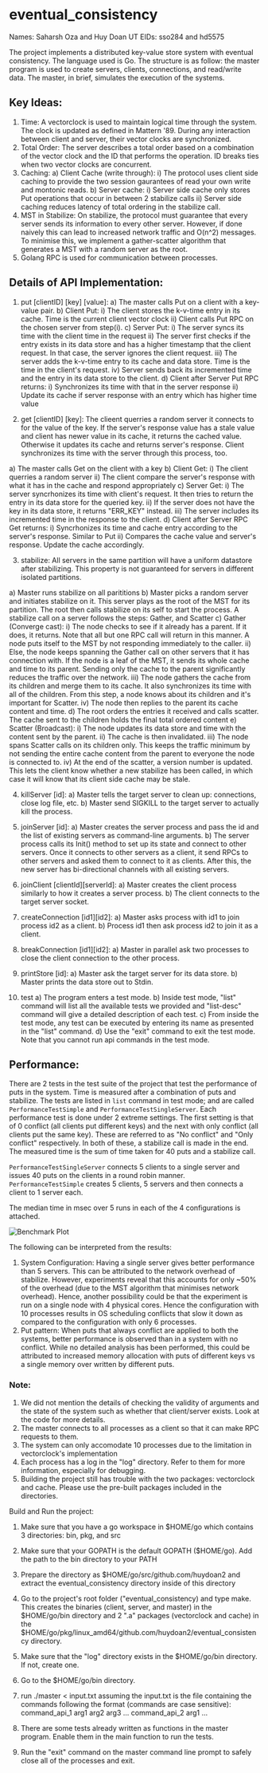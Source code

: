 # eventual_consistency

Names: Saharsh Oza and Huy Doan
UT EIDs: sso284 and hd5575

The project implements a distributed key-value store system with eventual consistency. The language used is Go. The structure is as follow: the master program is used to create servers, clients, connections, and read/write data. The master, in brief, simulates the execution of the systems.

## Key Ideas: 

1. Time: A vectorclock is used to maintain logical time through the system. The clock is updated as defined in Mattern '89. During any interaction between client and server, their vector clocks are synchronized.
2. Total Order: The server describes a total order based on a combination of the vector clock and the ID that performs the operation. ID breaks ties when two vector clocks are concurrent.
3. Caching: 
a) Client Cache (write through): 
	i) The protocol uses client side caching to provide the two session gaurantees of read your own write and montonic reads. 
b) Server cache:
	i) Server side cache only stores Put operations that occur in between 2 stabilize calls
	ii) Server side caching reduces latency of total ordering in the stabilize call. 
4. MST in Stabilize:
	On stabilize, the protocol must guarantee that every server sends its information to every other server. However, if done naively this can lead to increased network traffic and O(n^2) messages. To minimise this, we implement a gather-scatter algorithm that generates a MST with a random server as the root. 
5. Golang RPC is used for communication between processes.

## Details of API Implementation:

1. put [clientID] [key] [value]: 
a) The master calls Put on a client with a key-value pair. 
b) Client Put: 
	i) The client stores the k-v-time entry in its cache. Time is the current client vector clock
	ii) Client calls Put RPC on the chosen server from step(i).
c) Server Put:
	i) The server syncs its time with the client time in the request
	ii) The server first checks if the entry exists in its data store and has a higher timestamp that the client request. In that case, the server ignores the client request.
	iii) The server adds the k-v-time entry to its cache and data store. Time is the time in the client's request.
	iv) Server sends back its incremented time and the entry in its data store to the client.
d) Client after Server Put RPC returns:
	i) Synchronizes its time with that in the server response
	ii) Update its cache if server response with an entry which has higher time value


2. get [clientID] [key]: The clieent querries a random server it connects to for the value of the key. If the server's response value has a stale value and client has newer value in its cache, it returns the cached value. Otherwise it updates its cache and returns server's response. Client synchronizes its time with the server through this process, too.

a) The master calls Get on the client with a key
b) Client Get:
	i) The client querries a random server
	ii) The client compare the server's response with what it has in the cache and respond appropriately
c) Server Get:
	i) The server syncrhonizes its time with client's request. It then tries to return the entry in its data store for the queried key.	
	ii) If the server does not have the key in its data store, it returns "ERR_KEY" instead.
	iii) The server includes its incremented time in the response to the client.
d) Client after Server RPC Get returns:
	i) Syncrhonizes its time and cache entry according to the server's response. Similar to Put
	ii) Compares the cache value and server's response. Update the cache accordingly.


3. stabilize: All servers in the same partition will have a uniform datastore after stabilizing. This property is not guaranteed for servers in different isolated partitions.

a) Master runs stabilize on all parititions
b) Master picks a random server and initiates stabilize on it. This server plays as the root of the MST for its partition. The root then calls stabilize on its self to start the process. A stabilize call on a server follows the steps: Gather, and Scatter
c) Gather (Converge cast):
	i) The node checks to see if it already has a parent. If it does, it returns. Note that all but one RPC call will return in this manner. A node puts itself to the MST by not responding immediately to the caller.
	ii) Else, the node keeps spanning the Gather call on other servers that it has connection with. If the node is a leaf of the MST, it sends its whole cache and time to its parent. Sending only the cache to the parent significantly reduces the traffic over the network.
	iii) The node gathers the cache from its children and merge them to its cache. It also synchronizes its time with all of the children. From this step, a node knows about its children and it's important for Scatter.
	iv) The node then replies to the parent its cache content and time.
d) The root orders the entries it received and calls scatter. The cache sent to the children holds the final total ordered content
e) Scatter (Broadcast):
	i) The node updates its data store and time with the content sent by the parent. 
	ii) The cache is then invalidated.
	iii) The node spans Scatter calls on its children only. This keeps the traffic minimum by not sending the entire cache content from the parent to everyone the node is connected to.
	iv) At the end of the scatter, a version number is updated. This lets the client know whether a new stabilize has been called, in which case it will know that its client side cache may be stale.


4. killServer [id]:
a) Master tells the target server to clean up: connections, close log file, etc.
b) Master send SIGKILL to the target server to actually kill the process.


5. joinServer [id]:
a) Master creates the server process and pass the id and the list of existing servers as command-line arguments.
b) The server process calls its Init() method to set up its state and connect to other servers. Once it connects to other servers as a client, it send RPCs to other servers and asked them to connect to it as clients. After this, the new server has bi-directional channels with all existing servers.


6. joinClient [clientId][serverId]:
a) Master creates the client process similarly to how it creates a server process.
b) The client connects to the target server socket.


7. createConnection [id1][id2]:
a) Master asks process with id1 to join process id2 as a client.
b) Process id1 then ask process id2 to join it as a client.


8. breakConnection [id1][id2]:
a) Master in parallel ask two processes to close the client connection to the other process.


9. printStore [id]:
a) Master ask the target server for its data store.
b) Master prints the data store out to Stdin.

10. test
a) The program enters a test mode. 
b) Inside test mode, "list" command will list all the available tests we provided and "list-desc" command will give a detailed description of each test.
c) From inside the test mode, any test can be executed by entering its name as presented in the "list" command.
d) Use the "exit" command to exit the test mode. Note that you cannot run api commands in the test mode.

## Performance:

There are 2 tests in the test suite of the project that test the performance of puts in the system. Time is measured after a combination of puts and stabilize. The tests are listed in `list` command in test mode; and are called `PerformanceTestSimple` and `PerformanceTestSingleServer`. Each performance test is done under 2 extreme settings. The first setting is that of 0 conflict (all clients put different keys) and the next with only conflict (all clients put the same key). These are referred to as "No conflict" and "Only conflict" respectively. In both of these, a stabilize call is made in the end. The measured time is the sum of time taken for 40 puts and a stabilize call.

`PerformanceTestSingleServer` connects 5 clients to a single server and issues 40 puts on the clients in a round robin manner. 
`PerformanceTestSimple` creates 5 clients, 5 servers and then connects a client to 1 server each.

The median time in msec over 5 runs in each of the 4 configurations is attached.

![Benchmark Plot](benchmark.png)

The following can be interpreted from the results:
1. System Configuration: Having a single server gives better performance than 5 servers. This can be attributed to the network overhead of stabilize. However, experiments reveal that this accounts for only ~50% of the overhead (due to the MST algorithm that minimises network overhead). Hence, another possibility could be that the experiment is run on a single node with 4 physical cores. Hence the configuration with 10 processes results in 
OS scheduling conflicts that slow it down as compared to the configuration with only 6 processes.
2. Put pattern: When puts that always conflict are applied to both the systems, better performance is observed than in a system with no conflict. While no detailed analysis has been performed, this could be attributed to increased memory allocation with puts of different keys vs a single memory over written by different puts.

### Note:
1. We did not mention the details of checking the validity of arguments and the state of the system such as whether that client/server exists. Look at the code for more details.
2. The master connects to all processes as a client so that it can make RPC requests to them.
3. The system can only accomodate 10 processes due to the limitation in vectorclock's implementation
4. Each process has a log in the "log" directory. Refer to them for more information, especially for debugging.
5. Building the project still has trouble with the two packages: vectorclock and cache. Please use the pre-built packages included in the directories.

Build and Run the project:
1. Make sure that you have a go workspace in $HOME/go which contains 3 directories: bin, pkg, and src
2. Make sure that your GOPATH is the default GOPATH ($HOME/go). Add the path to the bin directory to your PATH
3. Prepare the directory as $HOME/go/src/github.com/huydoan2 and extract the eventual_consistency directory inside of this directory
4. Go to the project's root folder ("eventual_consistency) and type make. This creates the binaries (client, server, and master) in the $HOME/go/bin directory and 2 ".a" packages (vectorclock and cache) in the $HOME/go/pkg/linux_amd64/github.com/huydoan2/eventual_consistency directory.
5. Make sure that the "log" directory exists in the $HOME/go/bin directory. If not, create one.
6. Go to the $HOME/go/bin directory.
7. run ./master < input.txt assuming the input.txt is the file containing the commands following the format (commands are case sensitive):
	command_api_1 arg1 arg2 arg3 ...
	command_api_2 arg1 ...

8. There are some tests already written as functions in the master program. Enable them in the main function to run the tests.

9. Run the "exit" command on the master command line prompt to safely close all of the processes and exit.